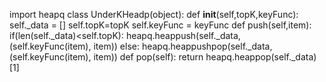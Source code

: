 
  import heapq
  class UnderKHeadp(object):
      def __init__(self,topK,keyFunc):
          self._data = []
          self.topK=topK
          self.keyFunc = keyFunc
      def push(self,item):
          if(len(self._data)<self.topK):
              heapq.heappush(self._data, (self.keyFunc(item), item))
          else:
              heapq.heappushpop(self._data, (self.keyFunc(item), item))
      def pop(self):
         return heapq.heappop(self._data)[1]
     
